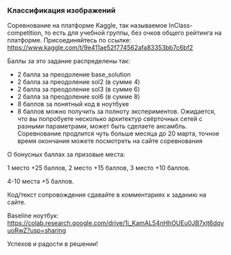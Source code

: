### Классификация изображений

  Соревнование на платформе Kaggle, так называемое InClass-competition, то есть для учебной группы, без очков общего рейтинга на платформе. Присоединяйтесь по ссылке:
https://www.kaggle.com/t/9e411ae52f774562afa83353bb7c6bf2

  Баллы за это задание распределены так:

  * 2 балла за преодоление base_solution
  * 2 балла за преодоление sol2 (в сумме 4)
  * 2 балла за преодоление sol3 (в сумме 6)
  * 2 балла за преодоление sol6 (в сумме 8)
  * 8 баллов за понятный код в ноутбуке
  * 8 баллов можно получить за полноту экспериментов. Ожидается, что вы попробуете несколько архитектур свёрточных сетей с разными параметрами, может быть сделаете ансамбль. Соревнование продлится чуть больше месяца до 20 марта, точное время окончания можете посмотреть на сайте соревнования

  О бонусных баллах за призовые места:

  1 место +25 баллов, 2 место +15 баллов, 3 место +10 баллов.

  4-10 места +5 баллов.

  Код/текст сопровождения сдавайте в комментариях к заданию на сайте.

  Baseline ноутбук: https://colab.research.google.com/drive/1i_KamAL54nHhOUEu0JB7xjt6dqyuoRwZ?usp=sharing

  Успехов и радости в решении!
